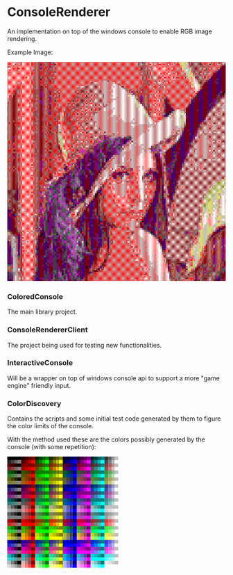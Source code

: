 # ConsoleRenderer
An implementation on top of the windows console to enable RGB image rendering.

Example Image:

![Alt text](https://raw.githubusercontent.com/Ghust1995/ConsoleRenderer/master/ColorDiscovery/ConsolePrints/Lenna.bmp)

### ColoredConsole 
The main library project.

### ConsoleRendererClient 
The project being used for testing new functionalities.

### InteractiveConsole 
Will be a wrapper on top of windows console api to support a more "game engine" friendly input.

### ColorDiscovery 
Contains the scripts and some initial test code generated by them to figure the color limits of the console.

With the method used these are the colors possibly generated by the console (with some repetition):

![Alt text](https://raw.githubusercontent.com/Ghust1995/ConsoleRenderer/master/ColorDiscovery/DiscoveryImages/consolecolors.bmp)



